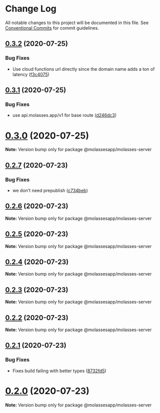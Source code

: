 # Change Log

All notable changes to this project will be documented in this file.
See [Conventional Commits](https://conventionalcommits.org) for commit guidelines.

## [0.3.2](https://github.com/molassesapp/molasses-node/compare/v0.3.1...v0.3.2) (2020-07-25)


### Bug Fixes

* Use cloud functions url directly since the domain name adds a ton of latency ([f3c4075](https://github.com/molassesapp/molasses-node/commit/f3c40757dc93b8a055d7852f46d24a065300b14c))





## [0.3.1](https://github.com/molassesapp/molasses-node/compare/v0.3.0...v0.3.1) (2020-07-25)


### Bug Fixes

* use api.molasses.app/v1 for base route ([d246dc3](https://github.com/molassesapp/molasses-node/commit/d246dc36be3fd8e3e4e60ec1c3ea9f22ebb21e2b))





# [0.3.0](https://github.com/molassesapp/molasses-node/compare/v0.2.7...v0.3.0) (2020-07-25)

**Note:** Version bump only for package @molassesapp/molasses-server





## [0.2.7](https://github.com/molassesapp/molasses-node/compare/v0.2.6...v0.2.7) (2020-07-23)


### Bug Fixes

* we don't need prepublish ([c734beb](https://github.com/molassesapp/molasses-node/commit/c734beb786f1c5a411a337072f0835d3bdccb30d))





## [0.2.6](https://github.com/molassesapp/molasses-node/compare/v0.2.5...v0.2.6) (2020-07-23)

**Note:** Version bump only for package @molassesapp/molasses-server





## [0.2.5](https://github.com/molassesapp/molasses-node/compare/v0.2.4...v0.2.5) (2020-07-23)

**Note:** Version bump only for package @molassesapp/molasses-server





## [0.2.4](https://github.com/molassesapp/molasses-node/compare/v0.2.3...v0.2.4) (2020-07-23)

**Note:** Version bump only for package @molassesapp/molasses-server





## [0.2.3](https://github.com/molassesapp/molasses-node/compare/v0.2.2...v0.2.3) (2020-07-23)

**Note:** Version bump only for package @molassesapp/molasses-server





## [0.2.2](https://github.com/molassesapp/molasses-node/compare/v0.2.1...v0.2.2) (2020-07-23)

**Note:** Version bump only for package @molassesapp/molasses-server





## [0.2.1](https://github.com/molassesapp/molasses-node/compare/v0.2.0...v0.2.1) (2020-07-23)


### Bug Fixes

* Fixes build failing with better types ([8732fd5](https://github.com/molassesapp/molasses-node/commit/8732fd5b90177c48df0d66b2b596c34fa6e05041))





# [0.2.0](https://github.com/molassesapp/molasses-node/compare/v0.1.5...v0.2.0) (2020-07-23)

**Note:** Version bump only for package @molassesapp/molasses-server
